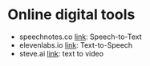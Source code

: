 # Online digital tools

+ speechnotes.co [link](https://speechnotes.co/): Speech-to-Text
+ elevenlabs.io [link](https://elevenlabs.io/): Text-to-Speech
+ steve.ai [link](https://www.steve.ai/): text to video
